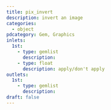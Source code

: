 ```yaml
---
title: pix_invert
description: invert an image
categories:
  - object
pdcategory: Gem, Graphics
inlets:
  1st:
    - type: gemlist
      description:
    - type: float
      description: apply/don't apply
outlets:
  1st:
    - type: gemlist
      description:
draft: false
---
```

